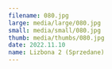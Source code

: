 ```yaml
---
filename: 080.jpg
large: media/large/080.jpg
small: media/small/080.jpg
thumb: media/thumbs/080.jpg
date: 2022.11.10
name: Lizbona 2 (Sprzedane)
---
```

